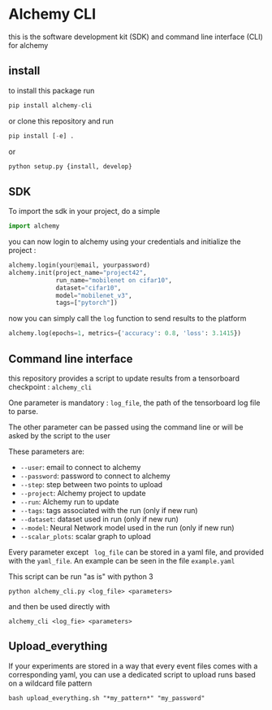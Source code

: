 # Alchemy CLI

this is the software development kit (SDK) and command line interface (CLI) for alchemy

## install

to install this package run
```python
pip install alchemy-cli
```

or clone this repository and run
```python
pip install [-e] .
```
or
```python
python setup.py {install, develop}
```

## SDK
To import the sdk in your project, do a simple

```python
import alchemy
```

you can now login to alchemy using your credentials and initialize the project :

```python
alchemy.login(your@email, yourpassword)
alchemy.init(project_name="project42", 
             run_name="mobilenet on cifar10", 
             dataset="cifar10", 
             model="mobilenet_v3", 
             tags=["pytorch"])
```

now you can simply call the `log` function to send results to the platform 

```python
alchemy.log(epochs=1, metrics={'accuracy': 0.8, 'loss': 3.1415})
```

## Command line interface

this repository provides a script to update results from a tensorboard checkpoint : `alchemy_cli`

One parameter is mandatory : `log_file`, the path of the tensorboard log file to parse.

The other parameter can be passed using the command line or will be asked by the script to the user

These parameters are:
- `--user`: email to connect to alchemy
- `--password`: password to connect to alchemy
- `--step`: step between two points to upload
- `--project`: Alchemy project to update
- `--run`: Alchemy run to update
- `--tags`: tags associated with the run (only if new run)
- `--dataset`: dataset used in run (only if new run)
- `--model`: Neural Network model used in the run (only if new run)
- `--scalar_plots`: scalar graph to upload

Every parameter except ` log_file` can be stored in a yaml file, and provided with the `yaml_file`. An example can be seen in the file `example.yaml`

This script can be run "as is" with python 3

```
python alchemy_cli.py <log_file> <parameters>
```


and then be used directly with
```
alchemy_cli <log_fie> <parameters>
```

## Upload_everything

If your experiments are stored in a way that every event files comes with a corresponding yaml, you can use a dedicated script to upload runs based on a wildcard file pattern

```
bash upload_everything.sh "*my_pattern*" "my_password"
```
